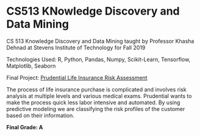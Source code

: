 # CS513 KNowledge Discovery and Data Mining

CS 513 Knowledge Discovery and Data Mining taught by Professor Khasha Dehnad at Stevens Institute of Technology for Fall 2019

Technologies Used: R, Python, Pandas, Numpy, Scikit-Learn, Tensorflow, Matplotlib, Seaborn

Final Project: [Prudential Life Insurance Risk Assessment](https://github.com/parthxparab/CS513-KDDM/blob/master/CS%20513.pdf)

The process of life insurance purchase is complicated and involves risk analysis at multiple levels and various medical exams.
Prudential wants to make the process quick less labor intensive and automated.
By using predictive modeling we are classifying the risk profiles of the customer based on their information.

**Final Grade: A**
